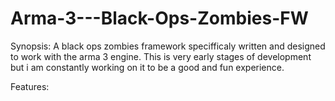 # Arma-3---Black-Ops-Zombies-FW

Synopsis:
A black ops zombies framework specifficaly written and designed to work with the arma 3 engine. This is very early stages of development but i am constantly working on it to be a good and fun experience.

Features:

